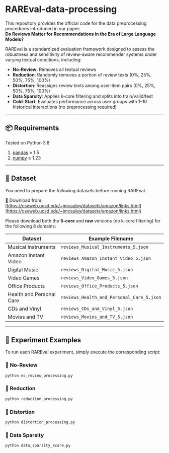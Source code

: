 # RAREval-data-processing

This repository provides the official code for the data preprocessing procedures introduced in our paper:  
**Do Reviews Matter for Recommendations in the Era of Large Language Models?**

RAREval is a standardized evaluation framework designed to assess the robustness and sensitivity of review-aware recommender systems under varying textual conditions, including:

- **No-Review**: Removes all textual reviews  
- **Reduction**: Randomly removes a portion of review texts (0%, 25%, 50%, 75%, 100%)  
- **Distortion**: Reassigns review texts among user-item pairs (0%, 25%, 50%, 75%, 100%)  
- **Data Sparsity**: Applies k-core filtering and splits into train/valid/test  
- **Cold-Start**: Evaluates performance across user groups with 1–10 historical interactions (no preprocessing required)

---

## 📦 Requirements

Tested on Python 3.8

1. [pandas](https://pypi.org/project/pandas/) ≥ 1.5  
2. [numpy](https://pypi.org/project/numpy/) ≥ 1.23

---

## 📂 Dataset

You need to prepare the following datasets before running RAREval.

🔗 Download from: [https://cseweb.ucsd.edu/~jmcauley/datasets/amazon/links.html](https://cseweb.ucsd.edu/~jmcauley/datasets/amazon/links.html)  

Please download both the **5-core** and **raw** versions (no k-core filtering) for the following 8 domains:

| Dataset                  | Example Filename                          |
|--------------------------|--------------------------------------------|
| Musical Instruments      | `reviews_Musical_Instruments_5.json`      |
| Amazon Instant Video     | `reviews_Amazon_Instant_Video_5.json`     |
| Digital Music            | `reviews_Digital_Music_5.json`            |
| Video Games              | `reviews_Video_Games_5.json`              |
| Office Products          | `reviews_Office_Products_5.json`          |
| Health and Personal Care | `reviews_Health_and_Personal_Care_5.json` |
| CDs and Vinyl            | `reviews_CDs_and_Vinyl_5.json`            |
| Movies and TV            | `reviews_Movies_and_TV_5.json`            |

---

## 🔬 Experiment Examples

To run each RAREval experiment, simply execute the corresponding script:

### 📌 No-Review
```bash
python no_review_processing.py

```

### 📌 Reduction
```bash
python reduction_processing.py
```

### 📌 Distortion
```bash
python distortion_processing.py
```

### 📌 Data Sparsity
```bash
python data_sparsity_kcore.py
```




